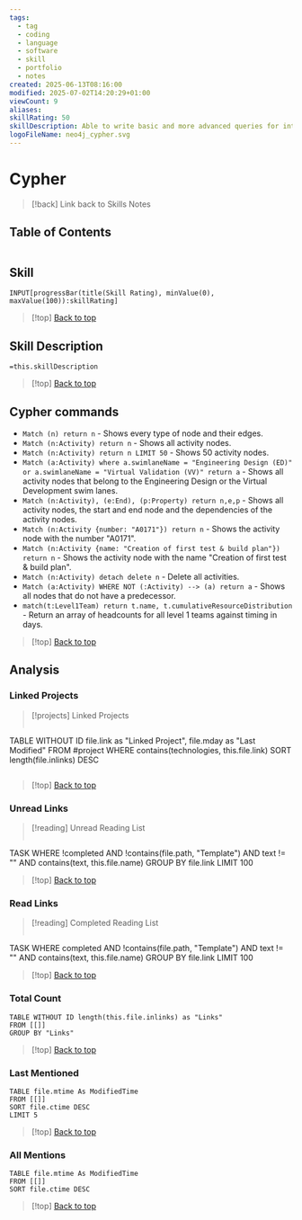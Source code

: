 ```yaml
---
tags:
  - tag
  - coding
  - language
  - software
  - skill
  - portfolio
  - notes
created: 2025-06-13T08:16:00
modified: 2025-07-02T14:20:29+01:00
viewCount: 9
aliases: 
skillRating: 50
skillDescription: Able to write basic and more advanced queries for interacting with Neo4j data.
logoFileName: neo4j_cypher.svg
---
```


# Cypher

> [!back] Link back to <span class="theme-link">Skills Notes</span>

## Table of Contents 

```table-of-contents
```

## Skill

```meta-bind  
INPUT[progressBar(title(Skill Rating), minValue(0), maxValue(100)):skillRating]  
```

>[!top] [Back to top](#Table%20of%20Contents)

## Skill Description

`=this.skillDescription`

>[!top] [Back to top](#Table%20of%20Contents)

## Cypher commands

- `Match (n) return n` - Shows every type of node and their edges.
- `Match (n:Activity) return n` - Shows all activity nodes.
- `Match (n:Activity) return n LIMIT 50` - Shows 50 activity nodes.
- `Match (a:Activity) where a.swimlaneName = "Engineering Design (ED)" or a.swimlaneName = "Virtual Validation (VV)" return a` - Shows all activity nodes that belong to the Engineering Design or the Virtual Development swim lanes.
- `Match (n:Activity), (e:End), (p:Property) return n,e,p` - Shows all activity nodes, the start and end node and the dependencies of the activity nodes.
- `Match (n:Activity {number: "A0171"}) return n` - Shows the activity node with the number "A0171".
- `Match (n:Activity {name: "Creation of first test & build plan"}) return n` - Shows the activity node with the name "Creation of first test & build plan".
- `Match (n:Activity) detach delete n` - Delete all activities.
- `Match (a:Activity) WHERE NOT (:Activity) --> (a) return a` - Shows all nodes that do not have a predecessor.
- `match(t:Level1Team) return t.name, t.cumulativeResourceDistribution` - Return an array of headcounts for all level 1 teams against timing in days.

>[!top] [Back to top](#Table%20of%20Contents)

## Analysis

### Linked Projects

>[!projects] Linked Projects
>```dataview
TABLE WITHOUT ID file.link as "Linked Project", file.mday as "Last Modified"
FROM #project 
WHERE contains(technologies, this.file.link)
SORT length(file.inlinks) DESC
>```

>[!top] [Back to top](#Table%20of%20Contents)

### Unread Links

>[!reading] Unread Reading List
>```dataview
TASK
WHERE !completed AND !contains(file.path, "Template") AND text != "" AND contains(text, this.file.name)
GROUP BY file.link
LIMIT 100

>[!top] [Back to top](#Table%20of%20Contents)

### Read Links

>[!reading] Completed Reading List
>```dataview
TASK
WHERE completed AND !contains(file.path, "Template") AND text != "" AND contains(text, this.file.name)
GROUP BY file.link
LIMIT 100

>[!top] [Back to top](#Table%20of%20Contents)

### Total Count

```dataview
TABLE WITHOUT ID length(this.file.inlinks) as "Links"
FROM [[]]
GROUP BY "Links"
```

>[!top] [Back to top](#Table%20of%20Contents)

### Last Mentioned

```dataview
TABLE file.mtime As ModifiedTime
FROM [[]]
SORT file.ctime DESC
LIMIT 5
```

>[!top] [Back to top](#Table%20of%20Contents)

### All Mentions

```dataview
TABLE file.mtime As ModifiedTime
FROM [[]]
SORT file.ctime DESC
```

>[!top] [Back to top](#Table%20of%20Contents)